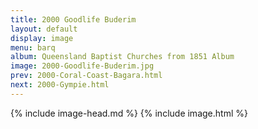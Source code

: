 ```yaml
---
title: 2000 Goodlife Buderim
layout: default
display: image
menu: barq
album: Queensland Baptist Churches from 1851 Album
image: 2000-Goodlife-Buderim.jpg
prev: 2000-Coral-Coast-Bagara.html
next: 2000-Gympie.html
---
```

{% include image-head.md %}
{% include image.html %}